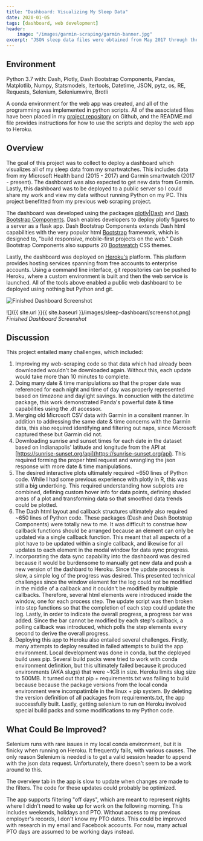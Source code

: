 ```yaml
---
title: "Dashboard: Visualizing My Sleep Data"
date: 2020-01-05
tags: [dashboard, web development]
header:
    image: "/images/garmin-scraping/garmin-banner.jpg"
excerpt: "JSON sleep data files were obtained from May 2017 through the present.  These files provide the date and time for when I fell asleep and woke up each evening.  They also give the duration for how long I was in deep sleep, light sleep, awake (during a sleep event) and total sleep time."
---
```


## Environment
Python 3.7 with: Dash, Plotly, Dash Bootstrap Components, Pandas, Matplotlib, Numpy, Statsmodels, Itertools, Datetime, JSON, pytz, os, RE, Requests, Selenium, Seleniumwire, Brotli

A conda environment for the web app was created, and all of the programming was implemented in python scripts.  All of the associated files have been placed in my [project repository](https://github.com/buckeye17/sleepwithdash) on Github, and the README.md file provides instructions for how to use the scripts and deploy the web app to Heroku.

## Overview
The goal of this project was to collect to deploy a dashboard which visualizes all of my sleep data from my smartwatches.  This includes data from my Microsoft Health band (2015 - 2017) and Garmin smartwatch (2017 - present).  The dashboard was also expected to get new data from Garmin.  Lastly, this dashboard was to be deployed to a public server so I could share my work and view my data without running Python on my PC.  This project benefitted from my previous web scraping project.

The dashboard was developed using the packages [plotly\|Dash](https://plot.ly/dash/) and [Dash Bootstrap Components](https://dash-bootstrap-components.opensource.faculty.ai/).  Dash enables developers to deploy plotly figures to a server as a flask app.  Dash Bootstrap Components extends Dash html capabilities with the very popular html [Bootstrap](https://getbootstrap.com/) framework, which is designed to, "build responsive, mobile-first projects on the web."  Dash Bootstrap Components also suppurts 20 [Bootswatch](https://bootswatch.com/) CSS themes.

Lastly, the dashboard was deployed on [Heroku's](https://www.heroku.com/) platform.  This platform provides hosting services spanning from free accounts to enterprise accounts.  Using a command line interface, git repositories can be pushed to Heroku, where a custom environment is built and then the web service is launched.  All of the tools above enabled a public web dashboard to be deployed using nothing but Python and git.

<img src="{{ site.url }}{{ site.baseurl }}/images/sleep-dashboard/screenshot.png" alt="Finished Dashboard Screenshot">

![]({{ site.url }}{{ site.baseurl }}/images/sleep-dashboard/screenshot.png)
*Finished Dashboard Screenshot*

## Discussion
This project entailed many challenges, which included: 
1. Improving my web-scraping code so that data which had already been downloaded wouldn't be downloaded again.  Without this, each update would take more than 10 minutes to complete.
2. Doing many date & time manipulations so that the proper date was referenced for each night and time of day was properly represented based on timezone and daylight savings.  In conuction with the datetime package, this work demonstrated Panda's powerful date & time capabilities using the .dt accessor.
3. Merging old Microsoft CSV data with Garmin in a consitent manner.  In addition to addressing the same date & time concerns with the Garmin data, this also required identifying and filtering out naps, since Microsoft captured these but Garmin did not.
4. Downloading sunrise and sunset times for each date in the dataset based on Indianapolis' latitude and longitude from the API at [https://sunrise-sunset.org/api](https://sunrise-sunset.org/api).  This required forming the proper html request and wrangling the json response with more date & time manipulations.
5. The desired interactive plots ultimately required ~650 lines of Python code.  While I had some previous experience with plotly in R, this was still a big undertking.  This required understanding how subplots are combined, defining custom hover info for data points, defining shaded areas of a plot and transforming data so that smoothed data trends could be plotted.
6. The Dash html layout and callback structures ultimately also required ~650 lines of Python code.  These packages (Dash and Dash Bootstrap Components) were totally new to me. It was difficult to construe how callback functions should be arranged because an element can only be updated via a single callback function.  This meant that all aspects of a plot have to be updated within a single callback, and likewise for all updates to each element in the modal window for data sync progress.
7. Incorporating the data sync capability into the dashbaord was desired because it would be burdensome to manually get new data and push a new version of the dashbard to Heroku.  Since the update process is slow, a simple log of the progress was desired.  This presented technical challenges since the window element for the log could not be modified in the middle of a callback and it couldn't be modified by multiple callbacks.  Therefore, several html elements were introduced inside the window, one for each process step.  The update script was then broken into step functions so that the completion of each step could update the log.  Lastly, in order to indicate the overall progress, a progress bar was added.  Since the bar cannot be modified by each step's callback, a polling callback was introduced, which polls the step elements every second to derive the overall progress.
8. Deploying this app to Heroku also entailed several challenges.  Firstly, many attempts to deploy resulted in failed attempts to build the app environment.  Local development was done in conda, but the deployed build uses pip.  Several build packs were tried to work with conda environment definition, but this ultimately failed because it produced environments (AKA slugs) that were ~1GB in size.  Heroku limits slug size to 500MB.  It turned out that pip + requirements.txt was failing to build because because the package versions from the local conda environment were incompatimble in the linux + pip system.  By deleting the version definition of all packages from requirements.txt, the app successfully built.  Lastly, getting selenium to run on Heroku involved special build packs and some modifications to my Python code.

## What Could Be Improved?
Selenium runs with rare issues in my local conda environment, but it is finicky when running on Heroku.  It frequently fails, with various causes.  The only reason Selenium is needed is to get a valid session header to append with the json data request.  Unfortunately, there doesn't seem to be a work around to this.

The overview tab in the app is slow to update when changes are made to the filters.  The code for these updates could probably be optimized.

The app supports filtering "off days", which are meant to represent nights where I didn't need to wake up for work on the following morning.  This includes weekends, holidays and PTO.  Without access to my previous employer's records, I don't know my PTO dates.  This could be improved with research in my email and Facebook accounts.  For now, many actual PTO days are assumed to be working days instead.